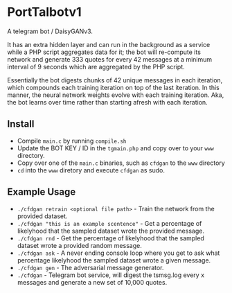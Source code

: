 # PortTalbotv1
A telegram bot / DaisyGANv3.

It has an extra hidden layer and can run in the background as a service while a PHP script aggregates data for it; the bot will re-compute its network and generate 333 quotes for every 42 messages at a minimum interval of 9 seconds which are aggregated by the PHP script.

Essentially the bot digests chunks of 42 unique messages in each iteration, which compounds each training iteration on top of the last iteration. In this manner, the neural network weights evolve with each training iteration. Aka, the bot learns over time rather than starting afresh with each iteration.

## Install
- Compile `main.c` by running `compile.sh`
- Update the BOT KEY / ID in the `tgmain.php` and copy over to your `www` directory.
- Copy over one of the `main.c` binaries, such as `cfdgan` to the `www` directory
- `cd` into the `www` diretory and execute `cfdgan` as sudo.

## Example Usage
- ```./cfdgan retrain <optional file path>``` - Train the network from the provided dataset.
- ```./cfdgan "this is an example scentence"``` - Get a percentage of likelyhood that the sampled dataset wrote the provided message.
- ```./cfdgan rnd``` - Get the percentage of likelyhood that the sampled dataset wrote a provided random message.
- ```./cfdgan ask``` - A never ending console loop where you get to ask what percentage likelyhood the sampled dataset wrote a given message.
- ```./cfdgan gen``` - The adversarial message generator.
- ```./cfdgan``` - Telegram bot service, will digest the tsmsg.log every x messages and generate a new set of 10,000 quotes.
